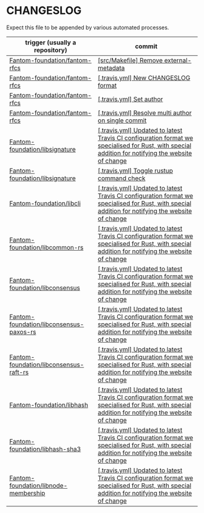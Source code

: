 CHANGESLOG
==========
Expect this file to be appended by various automated processes.

  | trigger (usually a repository) | commit |
  | ------------------------------ | ------ |
  | [Fantom-foundation/fantom-rfcs](https://github.com/Fantom-foundation/fantom-rfcs)  | [[src/Makefile] Remove external-metadata](https://github.com/Fantom-foundation/fantom-rfcs/commit/2f5369cf8f75b2b71a9e7a391cf1453c6aef807b)  |
  | [Fantom-foundation/fantom-rfcs](https://github.com/Fantom-foundation/fantom-rfcs) | [[.travis.yml] New CHANGESLOG format](https://github.com/Fantom-foundation/fantom-rfcs/commit/c9252fa565aa4969678500540abed7a54b53c725) |
  | [Fantom-foundation/fantom-rfcs](https://github.com/Fantom-foundation/fantom-rfcs) | [[.travis.yml] Set author](https://github.com/Fantom-foundation/fantom-rfcs/commit/ad850b40a8ce4db0fbafd79512113c08ca9b9180) |
  | [Fantom-foundation/fantom-rfcs](https://github.com/Fantom-foundation/fantom-rfcs) | [[.travis.yml] Resolve multi author on single commit](https://github.com/Fantom-foundation/fantom-rfcs/commit/601d72c26e009c6010c11756ca769e1c01b3cfd7) |
  | [Fantom-foundation/libsignature](https://github.com/Fantom-foundation/libsignature) | [[.travis.yml] Updated to latest Travis CI configuration format we specialised for Rust, with special addition for notifying the website of change](https://github.com/Fantom-foundation/libsignature/commit/d2a10c835f1c6ca10e6c036573953c5fb23e4e38) |
  | [Fantom-foundation/libsignature](https://github.com/Fantom-foundation/libsignature) | [[.travis.yml] Toggle rustup command check](https://github.com/Fantom-foundation/libsignature/commit/02f90b2a2d3870a8d6954db4976f2d0c7003edf4) |
  | [Fantom-foundation/libcli](https://github.com/Fantom-foundation/libcli) | [[.travis.yml] Updated to latest Travis CI configuration format we specialised for Rust, with special addition for notifying the website of change](https://github.com/Fantom-foundation/libcli/commit/53ac87615b6de8ce28e8698f8cd423196847a61d) |
  | [Fantom-foundation/libcommon-rs](https://github.com/Fantom-foundation/libcommon-rs) | [[.travis.yml] Updated to latest Travis CI configuration format we specialised for Rust, with special addition for notifying the website of change](https://github.com/Fantom-foundation/libcommon-rs/commit/41ba45e5b7d23107e4fd5bd4460c9aff388b69a3) |
  | [Fantom-foundation/libconsensus](https://github.com/Fantom-foundation/libconsensus) | [[.travis.yml] Updated to latest Travis CI configuration format we specialised for Rust, with special addition for notifying the website of change](https://github.com/Fantom-foundation/libconsensus/commit/21772b3e4a584fa4b9e659eced0fa8ed2b9ffad7) |
  | [Fantom-foundation/libconsensus-paxos-rs](https://github.com/Fantom-foundation/libconsensus-paxos-rs) | [[.travis.yml] Updated to latest Travis CI configuration format we specialised for Rust, with special addition for notifying the website of change](https://github.com/Fantom-foundation/libconsensus-paxos-rs/commit/d320aac7433290eab76d1b49685fcbe731db82be) |
  | [Fantom-foundation/libconsensus-raft-rs](https://github.com/Fantom-foundation/libconsensus-raft-rs) | [[.travis.yml] Updated to latest Travis CI configuration format we specialised for Rust, with special addition for notifying the website of change](https://github.com/Fantom-foundation/libconsensus-raft-rs/commit/61f6b33ca8bfc0e8aa9bbf584016eaecf6fdd6ab) |
  | [Fantom-foundation/libhash](https://github.com/Fantom-foundation/libhash) | [[.travis.yml] Updated to latest Travis CI configuration format we specialised for Rust, with special addition for notifying the website of change](https://github.com/Fantom-foundation/libhash/commit/f98ab42cf10bff71dfb3ef7a70e5f99b85e62a2b) |
  | [Fantom-foundation/libhash-sha3](https://github.com/Fantom-foundation/libhash-sha3) | [[.travis.yml] Updated to latest Travis CI configuration format we specialised for Rust, with special addition for notifying the website of change](https://github.com/Fantom-foundation/libhash-sha3/commit/8fe424d5c8759589b29cc863851f1087599841c2) |
  | [Fantom-foundation/libnode-membership](https://github.com/Fantom-foundation/libnode-membership) | [[.travis.yml] Updated to latest Travis CI configuration format we specialised for Rust, with special addition for notifying the website of change](https://github.com/Fantom-foundation/libnode-membership/commit/3edf484a7aa9d269534dd6fe3e33126494791c73) |
